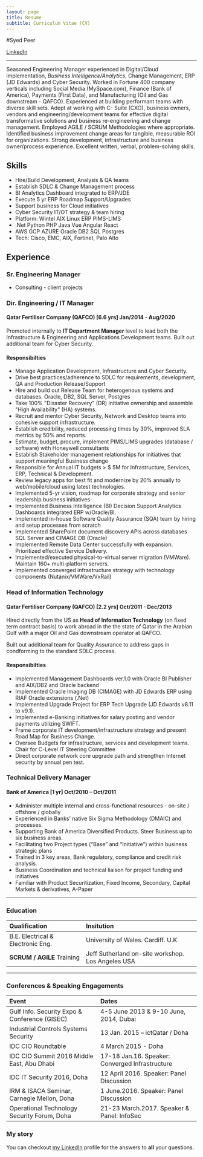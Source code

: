 ```yaml
---
layout: page
title: Resume
subtitle: Curriculum Vitae (CV)
---
```


#Syed Peer

[LinkedIn](https://www.linkedin.com/in/syedpeer) 

<hr/>

Seasoned Engineering Manager experienced in Digital/Cloud implementation, *Business Intelligence/Analytics*, Change Management, ERP (JD Edwards) and Cyber Security. Worked in Fortune 400 company verticals including Social Media (MySpace.com), Finance (Bank of America), Payments (First Data), and Manufacturing (Oil and Gas downstream - QAFCO). Experienced at building performant teams with diverse skill sets. Adept at working with C- Suite (CXO), business owners, vendors and engineering/development teams for effective digital transformative solutions and business re-engineering and change management. Employed AGILE / SCRUM Methodologies where appropriate. Identified business improvement change areas for tangible, measurable ROI for organizations. Strong development, infrastructure and business owner/process experience. Excellent written, verbal, problem-solving skills.

## Skills

- Hire/Build Development, Analysis & QA teams
- Establish SDLC & Change Management process
- BI Analytics Dashboard integrated to ERP/JDE
- Execute 5 yr ERP Roadmap Support/Upgrades
- Support business for Cloud initiatives
- Cyber Security IT/OT strategy & team hiring 
- Platform: Wintel AIX Linux ERP PIMS-LIMS 
- .Net Python PHP Java Vue Angular React
- AWS GCP AZURE Oracle DB2 SQL Postgres 
- Tech: Cisco, EMC, AIX, Fortinet, Palo Alto

## Experience

### Sr. Engineering Manager
- Consulting - client projects

### Dir. Engineering / IT Manager
#### Qatar Fertiliser Company (QAFCO) [6.6 yrs] Jan/2014 - Aug/2020

Promoted internally to **IT Department Manager** level to lead both the Infrastructure & Engineering and Applications Development teams. Built out additional team for Cyber Security. 

#### Responsibilties

- Manage Application Development, Infrastructure and Cyber Security.
- Drive best practices/adherence to SDLC for requirements, development, QA and Production Release/Support
- Hire and build out Release Team for heterogenous systems and databases. Oracle, DB2, SQL Server, Postgres
- Take 100% "Disaster Recovery" (DR) initiative ownership and assemble "High Availability" (HA) systems.
- Recruit and mentor Cyber Security, Network and Desktop teams into cohesive support infrastructure.
- Establish credibility, reduced processing times by 30%, improved SLA metrics by 50% and reports.
- Estimate, budget, procure, implement PIMS/LIMS upgrades (database / software) with Honeywell consultants
- Establish Stakeholder management relationships for initiatives that support meaningful Business change
- Responsible for Annual IT budgets > $ 5M for Infrastructure, Services, ERP, Technical & Development.
- Review legacy apps for best fit and modernize by 20% annually to web/mobile/cloud using latest technologies.
- Implemented 5-yr vision, roadmap for corporate strategy and senior leadership business initiatives
- Implemented Business Intelligence (BI) Decision Support Analytics Dashboards integrated ERP w/Oracle/BI.
- Implemented in-house Software Quality Assurance (SQA) team by hiring and setup processes from scratch
- Implemented SharePoint document discovery APIs across databases SQL Server and CIMAGE DB (Oracle)
- Implemented Remote Data Center successfully with expansion. Prioritized effective Service Delivery.
- Implemented/executed physical-to-virtual server migration (VMWare). Maintain 160+ multi-platform servers.
- Implemented converged infrastructure strategy with technology components (Nutanix/VMWare/VxRail)

### Head of Information Technology 
#### Qatar Fertiliser Company (QAFCO) [2.2 yrs] Oct/2011 - Dec/2013

Hired directly from the US as **Head of Information Technology** (on fixed term contract basis) to work abroad in the the state of Qatar in the Arabian Gulf with a major Oil and Gas downstream operator at QAFCO. 

Built out additional team for Quality Assurance to address gaps in condforming to the standard SDLC process. 

#### Responsibilties

- Implemented Management Dashboards ver.1.0 with Oracle BI Publisher and AIX/DB2 and Oracle backend
- Implemented Oracle Imaging DB (CIMAGE) with JD Edwards ERP using RIAF Oracle extensions (.Net)
- Implemented Upgrade Project for ERP Tech Upgrade (JD Edwards v8.11 to v9.1).
- Implemented e-Banking initiatives for salary posting and vendor payments utilizing SWIFT.
- Frame corporate IT development/infrastructure strategy and present Road Map for Business Change.
- Oversee Budgets for infrastructure, services and development teams. Chair for C-Level IT Steering Committee
- Direct corporate network core upgrade path and strengthen Internet security by annual pen test.

### Technical Delivery Manager
#### Bank of America [1 yr] Oct/2010 – Oct/2011

- Administer multiple internal and cross-functional resources - on-site / offshore / globally
- Experienced in Banks’ native Six Sigma Methodology (DMAIC) and processes.
- Supporting Bank of America Diversified Products. Steer Business up to six business areas.
- Facilitating two Project types (“Base” and “Initiative”) within business strategic plans
- Trained in 3 key areas, Bank regulatory, compliance and credit risk analysis.
- Business Coordination and technical liaison for project funding and initiatives
- Familiar with Product Securitization, Fixed Income, Secondary, Capital Markets & derivatives, A-Paper

<hr/>

### Education

| Qualification | Insitution | 
| :------ |:--- | 
| B.E. Electrical & Electronic Eng.  | University of Wales. Cardiff. U.K |
| **SCRUM / AGILE** Training | Jeff Sutherland on-site workshop. Los Angeles USA |

<hr/>

### Conferences & Speaking Engagements

| Event | Dates | 
| :------ |:--- | 
| Gulf Info. Security Expo & Conference (GISEC)  | 4-5 June 2013 & 9-10 June, 2014, Dubai |
| Industrial Controls Systems Security | 13 Jan. 2015 – ictQatar / Doha |
| IDC CIO Roundtable | 4 March 2015 - Doha |
| IDC CIO Summit 2016 Middle East, Abu Dhabi | 17-18 Jan.16. Speaker: Converged Infrastructure |
| IDC IT Security 2016, Doha | 12 April 2016. Speaker: Panel Discussion |
| IRM & ISACA Seminar, Carnegie Mellon, Doha | 1 June.2016. Speaker: Panel Discussion |
| Operational Technology Security Forum, Doha | 21-23 March.2017. Speaker & Panel: InfoSec |

### My story

You can checkout [my LinkedIn](https://www.linkedin.com/in/syedpeer) profile for the answers to **all** your questions.
